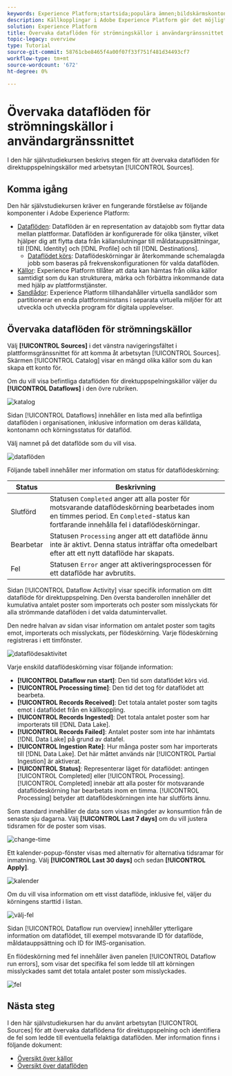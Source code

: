 ```yaml
---
keywords: Experience Platform;startsida;populära ämnen;bildskärmskonton;bildskärmsdataflöden;dataflöden
description: Källkopplingar i Adobe Experience Platform gör det möjligt att importera externt källkodsdata på schemalagd basis. I den här självstudiekursen beskrivs hur du övervakar direktuppspelade dataflöden från arbetsytan Källor.
solution: Experience Platform
title: Övervaka dataflöden för strömningskällor i användargränssnittet
topic-legacy: overview
type: Tutorial
source-git-commit: 58761cbe8465f4a00f07f33f751f481d34493cf7
workflow-type: tm+mt
source-wordcount: '672'
ht-degree: 0%

---
```



# Övervaka dataflöden för strömningskällor i användargränssnittet

I den här självstudiekursen beskrivs stegen för att övervaka dataflöden för direktuppspelningskällor med arbetsytan [!UICONTROL Sources].

## Komma igång

Den här självstudiekursen kräver en fungerande förståelse av följande komponenter i Adobe Experience Platform:

* [Dataflöden](../../../dataflows/home.md): Dataflöden är en representation av datajobb som flyttar data mellan plattformar. Dataflöden är konfigurerade för olika tjänster, vilket hjälper dig att flytta data från källanslutningar till måldatauppsättningar, till [!DNL Identity] och [!DNL Profile] och till [!DNL Destinations].
   * [Dataflödet körs](../../notifications.md): Dataflödeskörningar är återkommande schemalagda jobb som baseras på frekvenskonfigurationen för valda dataflöden.
* [Källor](../../home.md): Experience Platform tillåter att data kan hämtas från olika källor samtidigt som du kan strukturera, märka och förbättra inkommande data med hjälp av plattformstjänster.
* [Sandlådor](../../../sandboxes/home.md): Experience Platform tillhandahåller virtuella sandlådor som partitionerar en enda plattformsinstans i separata virtuella miljöer för att utveckla och utveckla program för digitala upplevelser.

## Övervaka dataflöden för strömningskällor

Välj **[!UICONTROL Sources]** i det vänstra navigeringsfältet i plattformsgränssnittet för att komma åt arbetsytan [!UICONTROL Sources]. Skärmen [!UICONTROL Catalog] visar en mängd olika källor som du kan skapa ett konto för.

Om du vill visa befintliga dataflöden för direktuppspelningskällor väljer du **[!UICONTROL Dataflows]** i den övre rubriken.

![katalog](../../images/tutorials/monitor-streaming/catalog.png)

Sidan [!UICONTROL Dataflows] innehåller en lista med alla befintliga dataflöden i organisationen, inklusive information om deras källdata, kontonamn och körningsstatus för dataflöd.

Välj namnet på det dataflöde som du vill visa.

![dataflöden](../../images/tutorials/monitor-streaming/dataflows.png)

Följande tabell innehåller mer information om status för dataflödeskörning:

| Status | Beskrivning |
| ------ | ----------- |
| Slutförd | Statusen `Completed` anger att alla poster för motsvarande dataflödeskörning bearbetades inom en timmes period. En `Completed`-status kan fortfarande innehålla fel i dataflödeskörningar. |
| Bearbetar | Statusen `Processing` anger att ett dataflöde ännu inte är aktivt. Denna status inträffar ofta omedelbart efter att ett nytt dataflöde har skapats. |
| Fel | Statusen `Error` anger att aktiveringsprocessen för ett dataflöde har avbrutits. |

Sidan [!UICONTROL Dataflow Activity] visar specifik information om ditt dataflöde för direktuppspelning. Den översta banderollen innehåller det kumulativa antalet poster som importerats och poster som misslyckats för alla strömmande dataflöden i det valda datumintervallet.

Den nedre halvan av sidan visar information om antalet poster som tagits emot, importerats och misslyckats, per flödeskörning. Varje flödeskörning registreras i ett timfönster.

![dataflödesaktivitet](../../images/tutorials/monitor-streaming/dataflow-activity.png)

Varje enskild dataflödeskörning visar följande information:

* **[!UICONTROL Dataflow run start]**: Den tid som dataflödet körs vid.
* **[!UICONTROL Processing time]**: Den tid det tog för dataflödet att bearbeta.
* **[!UICONTROL Records Received]**: Det totala antalet poster som tagits emot i dataflödet från en källkoppling.
* **[!UICONTROL Records Ingested]**: Det totala antalet poster som har importerats till  [!DNL Data Lake].
* **[!UICONTROL Records Failed]**: Antalet poster som inte har inhämtats  [!DNL Data Lake] på grund av datafel.
* **[!UICONTROL Ingestion Rate]**: Hur många poster som har importerats till  [!DNL Data Lake]. Det här måttet används när [!UICONTROL Partial Ingestion] är aktiverat.
* **[!UICONTROL Status]**: Representerar läget för dataflödet: antingen  [!UICONTROL Completed] eller  [!UICONTROL Processing]. [!UICONTROL Completed] innebär att alla poster för motsvarande dataflödeskörning har bearbetats inom en timma. [!UICONTROL Processing] betyder att dataflödeskörningen inte har slutförts ännu.

Som standard innehåller de data som visas mängder av konsumtion från de senaste sju dagarna. Välj **[!UICONTROL Last 7 days]** om du vill justera tidsramen för de poster som visas.

![change-time](../../images/tutorials/monitor-streaming/change-time.png)

Ett kalender-popup-fönster visas med alternativ för alternativa tidsramar för inmatning. Välj **[!UICONTROL Last 30 days]** och sedan **[!UICONTROL Apply]**.

![kalender](../../images/tutorials/monitor-streaming/calendar.png)

Om du vill visa information om ett visst dataflöde, inklusive fel, väljer du körningens starttid i listan.

![välj-fel](../../images/tutorials/monitor-streaming/select-fail.png)

Sidan [!UICONTROL Dataflow run overview] innehåller ytterligare information om dataflödet, till exempel motsvarande ID för dataflöde, måldatauppsättning och ID för IMS-organisation.

En flödeskörning med fel innehåller även panelen [!UICONTROL Dataflow run errors], som visar det specifika fel som ledde till att körningen misslyckades samt det totala antalet poster som misslyckades.

![fel](../../images/tutorials/monitor-streaming/failure.png)

## Nästa steg

I den här självstudiekursen har du använt arbetsytan [!UICONTROL Sources] för att övervaka dataflödena för direktuppspelning och identifiera de fel som ledde till eventuella felaktiga dataflöden. Mer information finns i följande dokument:

* [Översikt över källor](../../home.md)
* [Översikt över dataflöden](../../../dataflows/home.md)